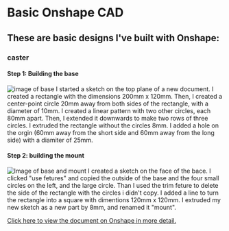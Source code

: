 # Basic Onshape CAD
## These are basic designs I've built with Onshape:
### caster
#### Step 1: Building the base
![image of base](https://davidswanson.org/wp-content/uploads/2020/09/westhing.png)
I started a sketch on the top plane of a new document. I created a rectangle with the dimensions 200mm x 120mm. Then, I created a center-point circle 20mm away from both sides of the rectangle, with a diameter of 10mm. I created a linear pattern with two other circles, each 80mm apart. Then, I extended it downwards
to make two rows of three circles. I extruded the rectangle without the circles 8mm. I added a hole on the orgin (60mm away from the short side and 60mm away from the long side) with a diamiter of 25mm.


#### Step 2: building the mount
![Image of base and mount](https://davidswanson.org/wp-content/uploads/2020/09/casterforwes.png)
I created a sketch on the face of the bace. I clicked "use fetures" and copied the outside of the base and the four small circles on the left, and the large circle. Than I used the trim feture to delete the side of the rectangle with the circles i didn't copy. I added a line to turn the rectangle into a square with dimentions 120mm x 120mm. I extruded my new sketch as a new part by 8mm, and renamed it "mount". 

[Click here to view the document on Onshape in more detail.](https://cvilleschools.onshape.com/documents/f17b32973a80d2a56a647c10/w/fd2d9b519a282c3d5eb78bf3/e/87a88c2dc5a094b2cc6ccc63)
